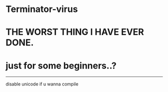 # Terminator-virus
# THE WORST THING I HAVE EVER DONE. 
# just for some beginners..?
---
disable unicode if u wanna compile
